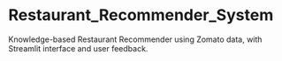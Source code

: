 # Restaurant_Recommender_System
Knowledge-based Restaurant Recommender using Zomato data, with Streamlit interface and user feedback.
